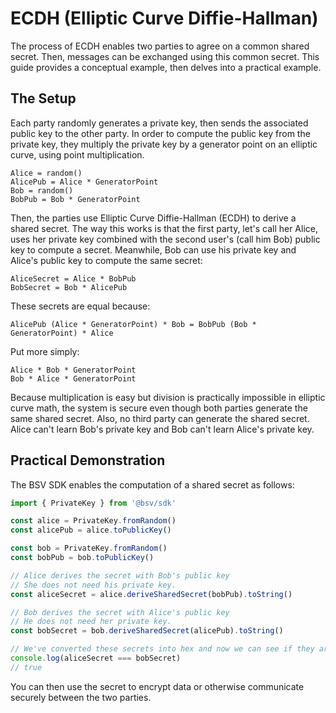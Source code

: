# ECDH (Elliptic Curve Diffie-Hallman)

The process of ECDH enables two parties to agree on a common shared secret. Then, messages can be exchanged using this common secret. This guide provides a conceptual example, then delves into a practical example.

## The Setup

Each party randomly generates a private key, then sends the associated public key to the other party. In order to compute the public key from the private key, they multiply the private key by a generator point on an elliptic curve, using point multiplication.

```
Alice = random()
AlicePub = Alice * GeneratorPoint
Bob = random()
BobPub = Bob * GeneratorPoint
```

Then, the parties use Elliptic Curve Diffie-Hallman (ECDH) to derive a shared secret. The way this works is that the first party, let's call her Alice, uses her private key combined with the second user's (call him Bob) public key to compute a secret. Meanwhile, Bob can use his private key and Alice's public key to compute the same secret:

```
AliceSecret = Alice * BobPub
BobSecret = Bob * AlicePub
```

These secrets are equal because:

```
AlicePub (Alice * GeneratorPoint) * Bob = BobPub (Bob * GeneratorPoint) * Alice
```

Put more simply:

```
Alice * Bob * GeneratorPoint
Bob * Alice * GeneratorPoint
```

Because multiplication is easy but division is practically impossible in elliptic curve math, the system is secure even though both parties generate the same shared secret. Also, no third party can generate the shared secret. Alice can't learn Bob's private key and Bob can't learn Alice's private key.

## Practical Demonstration

The BSV SDK enables the computation of a shared secret as follows:

```ts
import { PrivateKey } from '@bsv/sdk'

const alice = PrivateKey.fromRandom()
const alicePub = alice.toPublicKey()

const bob = PrivateKey.fromRandom()
const bobPub = bob.toPublicKey()

// Alice derives the secret with Bob's public key
// She does not need his private key.
const aliceSecret = alice.deriveSharedSecret(bobPub).toString()

// Bob derives the secret with Alice's public key
// He does not need her private key.
const bobSecret = bob.deriveSharedSecret(alicePub).toString()

// We've converted these secrets into hex and now we can see if they are equal
console.log(aliceSecret === bobSecret)
// true
```

You can then use the secret to encrypt data or otherwise communicate securely between the two parties.
